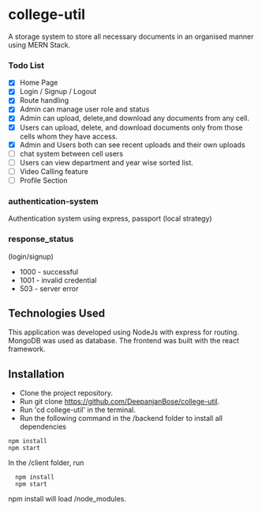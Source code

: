# college-util
A storage system to store all necessary documents in an organised manner using MERN Stack.

### Todo List
- [x] Home Page
- [x] Login / Signup / Logout
- [x] Route handling 
- [x] Admin can manage user role and status 
- [x] Admin can upload, delete,and download any documents from any cell.
- [x] Users can upload, delete, and download documents only from those cells whom they have access.
- [x] Admin and Users both can see recent uploads and their own uploads
- [ ] chat system between cell users
- [ ] Users can view department and year wise sorted list.
- [ ] Video Calling feature
- [ ] Profile Section

### authentication-system
Authentication system using express, passport (local strategy)

### response_status
(login/signup)
- 1000 - successful
- 1001 - invalid credential
- 503 - server error

## Technologies Used
This application was developed using NodeJs with express for routing. MongoDB was used as database.
The frontend was built with the react framework. 

## Installation
* Clone the project repository.
* Run git clone https://github.com/DeepanjanBose/college-util.
* Run 'cd college-util' in the terminal.
* Run the following command in the /backend folder to install all dependencies
```
npm install
npm start
```
In the /client folder, run
```
  npm install
  npm start
```
npm install will load /node_modules.



